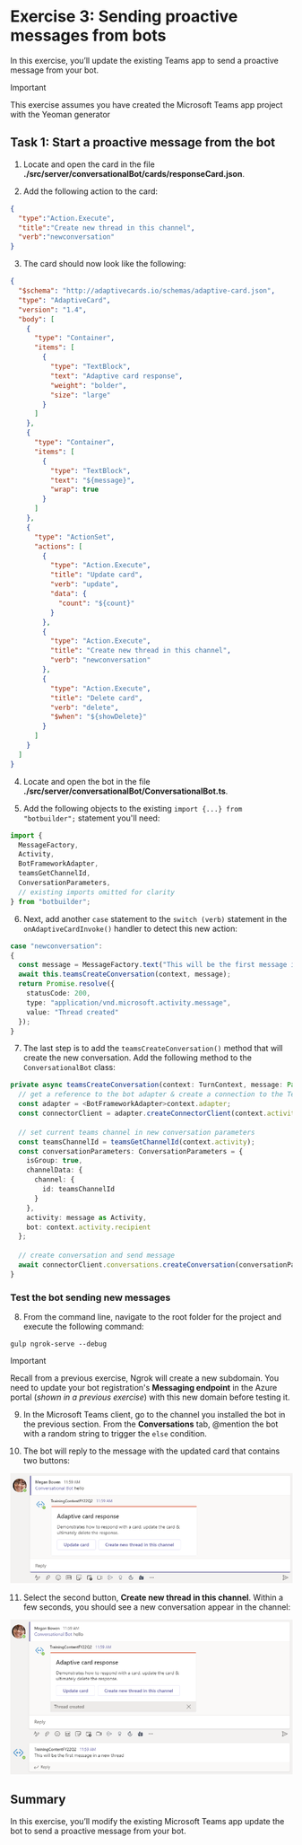 # Exercise 3: Sending proactive messages from bots

In this exercise, you’ll update the existing Teams app to send a proactive message from your bot.

> [!IMPORTANT]
> This exercise assumes you have created the Microsoft Teams app project with the Yeoman generator

## Task 1: Start a proactive message from the bot

1. Locate and open the card in the file **./src/server/conversationalBot/cards/responseCard.json**.

2. Add the following action to the card:

```json
{
  "type":"Action.Execute",
  "title":"Create new thread in this channel",
  "verb":"newconversation"
}
```

3. The card should now look like the following:

```json
{
  "$schema": "http://adaptivecards.io/schemas/adaptive-card.json",
  "type": "AdaptiveCard",
  "version": "1.4",
  "body": [
    {
      "type": "Container",
      "items": [
        {
          "type": "TextBlock",
          "text": "Adaptive card response",
          "weight": "bolder",
          "size": "large"
        }
      ]
    },
    {
      "type": "Container",
      "items": [
        {
          "type": "TextBlock",
          "text": "${message}",
          "wrap": true
        }
      ]
    },
    {
      "type": "ActionSet",
      "actions": [
        {
          "type": "Action.Execute",
          "title": "Update card",
          "verb": "update",
          "data": {
            "count": "${count}"
          }
        },
        {
          "type": "Action.Execute",
          "title": "Create new thread in this channel",
          "verb": "newconversation"
        },
        {
          "type": "Action.Execute",
          "title": "Delete card",
          "verb": "delete",
          "$when": "${showDelete}"
        }
      ]
    }
  ]
}
```

4. Locate and open the bot in the file **./src/server/conversationalBot/ConversationalBot.ts**.

5. Add the following objects to the existing `import {...} from "botbuilder";` statement you'll need:

```typescript
import {
  MessageFactory,
  Activity,
  BotFrameworkAdapter,
  teamsGetChannelId,
  ConversationParameters,
  // existing imports omitted for clarity
} from "botbuilder";
```


6. Next, add another `case` statement to the `switch (verb)` statement in the `onAdaptiveCardInvoke()` handler to detect this new action:

```typescript
case "newconversation":
{
  const message = MessageFactory.text("This will be the first message in a new thread");
  await this.teamsCreateConversation(context, message);
  return Promise.resolve({
    statusCode: 200,
    type: "application/vnd.microsoft.activity.message",
    value: "Thread created"
  });
}
```

7. The last step is to add the `teamsCreateConversation()` method that will create the new conversation. Add the following method to the `ConversationalBot` class:

```typescript
private async teamsCreateConversation(context: TurnContext, message: Partial<Activity>): Promise<void> {
  // get a reference to the bot adapter & create a connection to the Teams API
  const adapter = <BotFrameworkAdapter>context.adapter;
  const connectorClient = adapter.createConnectorClient(context.activity.serviceUrl);

  // set current teams channel in new conversation parameters
  const teamsChannelId = teamsGetChannelId(context.activity);
  const conversationParameters: ConversationParameters = {
    isGroup: true,
    channelData: {
      channel: {
        id: teamsChannelId
      }
    },
    activity: message as Activity,
    bot: context.activity.recipient
  };

  // create conversation and send message
  await connectorClient.conversations.createConversation(conversationParameters);
}
```

### Test the bot sending new messages

8. From the command line, navigate to the root folder for the project and execute the following command:

```console
gulp ngrok-serve --debug
```

> [!IMPORTANT]
> Recall from a previous exercise, Ngrok will create a new subdomain. You need to update your bot registration's **Messaging endpoint** in the Azure portal (*shown in a previous exercise*) with this new domain before testing it.

9. In the Microsoft Teams client, go to the channel you installed the bot in the previous section. From the **Conversations** tab, @mention the bot with a random string to trigger the `else` condition.

10. The bot will reply to the message with the updated card that contains two buttons:

![Screenshot of a message from the bot using cards - initial card display.](../../Linked_Image_Files/4-Teams/conversation-bots/07-test-01.png)

11. Select the second button, **Create new thread in this channel**. Within a few seconds, you should see a new conversation appear in the channel:

![Screenshot of a message from the bot using cards - updating a card.](../../Linked_Image_Files/4-Teams/conversation-bots/07-test-02.png)

## Summary

In this exercise, you’ll modify the existing Microsoft Teams app update the bot to send a proactive message from your bot.
